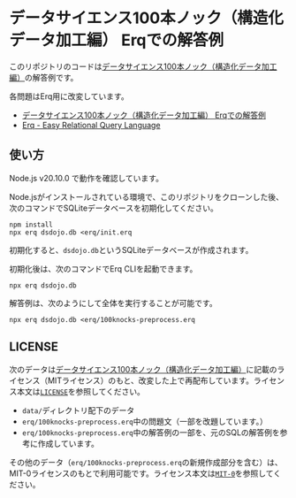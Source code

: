 # データサイエンス100本ノック（構造化データ加工編） Erqでの解答例

このリポジトリのコードは[データサイエンス100本ノック（構造化データ加工編）](https://github.com/The-Japan-DataScientist-Society/100knocks-preprocess)の解答例です。

各問題はErq用に改変しています。

- [データサイエンス100本ノック（構造化データ加工編） Erqでの解答例](erq/100knocks-preprocess.erq)
- [Erq - Easy Relational Query Language](https://github.com/mandel59/erq)

## 使い方

Node.js v20.10.0 で動作を確認しています。

Node.jsがインストールされている環境で、このリポジトリをクローンした後、次のコマンドでSQLiteデータベースを初期化してください。

```shell
npm install
npx erq dsdojo.db <erq/init.erq
```

初期化すると、`dsdojo.db`というSQLiteデータベースが作成されます。

初期化後は、次のコマンドでErq CLIを起動できます。

```shell
npx erq dsdojo.db
```

解答例は、次のようにして全体を実行することが可能です。

```shell
npx erq dsdojo.db <erq/100knocks-preprocess.erq
```

## LICENSE

次のデータは[データサイエンス100本ノック（構造化データ加工編）](https://github.com/The-Japan-DataScientist-Society/100knocks-preprocess)に記載のライセンス（MITライセンス）のもと、改変した上で再配布しています。ライセンス本文は[`LICENSE`](./LICENSE)を参照してください。

- `data/`ディレクトリ配下のデータ
- `erq/100knocks-preprocess.erq`中の問題文（一部を改題しています。）
- `erq/100knocks-preprocess.erq`中の解答例の一部を、元のSQLの解答例を参考に作成しています。

その他のデータ（`erq/100knocks-preprocess.erq`の新規作成部分を含む）は、MIT-0ライセンスのもとで利用可能です。ライセンス本文は[`MIT-0`](./MIT-0)を参照してください。
